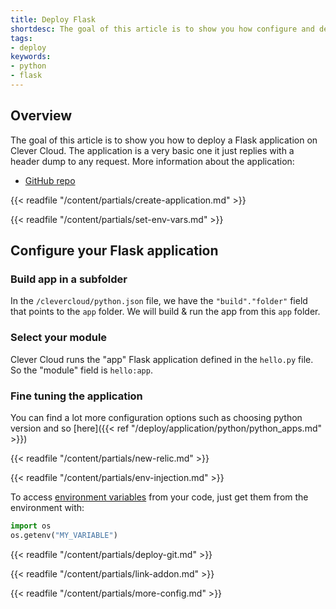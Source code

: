 ```yaml
---
title: Deploy Flask
shortdesc: The goal of this article is to show you how configure and deploy a simple Flask application on Clever Cloud.
tags:
- deploy
keywords:
- python
- flask
---
```



## Overview

The goal of this article is to show you how to deploy a Flask application on Clever Cloud.
The application is a very basic one it just replies with a header dump to any request. More information about the application:  

*  [GitHub repo](https://GitHub.com/CleverCloud/demo-flask)

{{< readfile "/content/partials/create-application.md" >}}

{{< readfile "/content/partials/set-env-vars.md" >}}

## Configure your Flask application
### Build app in a subfolder

In the `/clevercloud/python.json` file, we have the `"build"."folder"` field that points to the `app` folder.
We will build & run the app from this `app` folder.

### Select your module

Clever Cloud runs the "app" Flask application defined in the `hello.py` file. So the "module" field is `hello:app`.

### Fine tuning the application

You can find a lot more configuration options such as choosing python version and so [here]({{< ref "/deploy/application/python/python_apps.md" >}})

{{< readfile "/content/partials/new-relic.md" >}}

{{< readfile "/content/partials/env-injection.md" >}}

To access [environment variables](#setting-up-environment-variables-on-clever-cloud) from your code, just get them from the environment with:
```python
import os
os.getenv("MY_VARIABLE")
```

{{< readfile "/content/partials/deploy-git.md" >}}

{{< readfile "/content/partials/link-addon.md" >}}

{{< readfile "/content/partials/more-config.md" >}}
